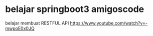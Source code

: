 # belajar springboot3 amigoscode

belajar membuat RESTFUL API 
https://www.youtube.com/watch?v=-mwpoE0x0JQ
